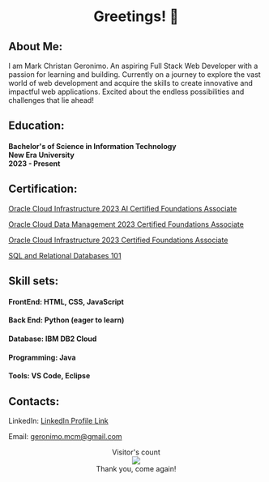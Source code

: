 <h1 align="center"> Greetings! 👋 </h1>

<h2 align="left"> About Me: </h2>
<p align="left"> I am Mark Christan Geronimo. An aspiring Full Stack Web Developer with a passion for learning and building. 
  Currently on a journey to explore the vast world of web development and acquire the skills to create innovative and impactful web applications. 
  Excited about the endless possibilities and challenges that lie ahead! </p>

<h2 align="left">Education: </h2>
<h4 align="left">Bachelor's of Science in Information Technology 
<br> New Era University
<br> 2023 - Present </h4>

<h2 align="left">Certification: </h2>

[Oracle Cloud Infrastructure 2023 AI Certified Foundations Associate](https://catalog-education.oracle.com/pls/certview/sharebadge?id=BBB28220DE0A7C522B9C7137260710AF1F2E1892D729BE0E3A554C1F589A37C7)

[Oracle Cloud Data Management 2023 Certified Foundations Associate](https://catalog-education.oracle.com/pls/certview/sharebadge?id=D5308F450437D83D551AC817131A0FFFD0A9D261D72A1ED157F87439525C70B9)

[Oracle Cloud Infrastructure 2023 Certified Foundations Associate](https://catalog-education.oracle.com/pls/certview/sharebadge?id=3486046A87970676E8689C1FF84E3D882E5A8300794F7C746E5D5934746B69AC&fbclid=IwAR2M3aEBbKjvHFDdn8q_sYcq4VtYXyTNhtHyxDRArlrJax4nH25dvK7B0lg)

[SQL and Relational Databases 101](https://courses.cognitiveclass.ai/certificates/32c0c63987e841ff99259739157b27f9)

<h2 align="left">Skill sets: </h2>
<h4 align="left">FrontEnd: HTML, CSS, JavaScript </h4>
<h4 align="left">Back End: Python (eager to learn) </h4>
<h4 align="left">Database: IBM DB2 Cloud </h4>
<h4 align="left">Programming: Java </h4>
<h4 align="left">Tools: VS Code, Eclipse </h4>

<h2 align="left">Contacts: </h2>

LinkedIn: [LinkedIn Profile Link](https://www.linkedin.com/in/mark-christian-geronimo/)

Email: [geronimo.mcm@gmail.com](https://mail.google.com/mail/u/?authuser=geronimo.mcm@gmail.com)

<p align="center"> Visitor's count
<br><img src="https://profile-counter.glitch.me/markchristiangeronimo/count.svg" />
<br>Thank you, come again!</p>
